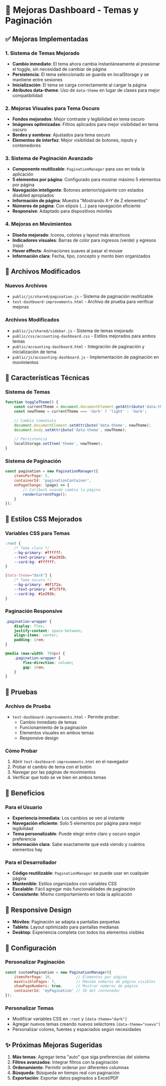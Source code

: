 # 🎨 Mejoras Dashboard - Temas y Paginación

## ✅ Mejoras Implementadas

### 1. Sistema de Temas Mejorado
- **Cambio inmediato**: El tema ahora cambia instantáneamente al presionar el toggle, sin necesidad de cambiar de página
- **Persistencia**: El tema seleccionado se guarda en localStorage y se mantiene entre sesiones
- **Inicialización**: El tema se carga correctamente al cargar la página
- **Atributos data-theme**: Uso de `data-theme` en lugar de clases para mejor compatibilidad

### 2. Mejoras Visuales para Tema Oscuro
- **Fondos mejorados**: Mejor contraste y legibilidad en tema oscuro
- **Imágenes optimizadas**: Filtros aplicados para mejor visibilidad en tema oscuro
- **Bordes y sombras**: Ajustados para tema oscuro
- **Elementos de interfaz**: Mejor visibilidad de botones, inputs y contenedores

### 3. Sistema de Paginación Avanzado
- **Componente reutilizable**: `PaginationManager` para uso en toda la aplicación
- **5 elementos por página**: Configurado para mostrar máximo 5 elementos por página
- **Navegación inteligente**: Botones anterior/siguiente con estados disabled apropiados
- **Información de página**: Muestra "Mostrando X-Y de Z elementos"
- **Números de página**: Con elipsis (...) para navegación eficiente
- **Responsive**: Adaptado para dispositivos móviles

### 4. Mejoras en Movimientos
- **Diseño mejorado**: Iconos, colores y layout más atractivos
- **Indicadores visuales**: Barras de color para ingresos (verde) y egresos (rojo)
- **Hover effects**: Animaciones suaves al pasar el mouse
- **Información clara**: Fecha, tipo, concepto y monto bien organizados

## 📁 Archivos Modificados

### Nuevos Archivos
- `public/js/shared/pagination.js` - Sistema de paginación reutilizable
- `test-dashboard-improvements.html` - Archivo de prueba para verificar mejoras

### Archivos Modificados
- `public/js/shared/sidebar.js` - Sistema de temas mejorado
- `public/css/accounting-dashboard.css` - Estilos mejorados para ambos temas
- `public/accounting-dashboard.html` - Integración de paginación y inicialización de tema
- `public/js/accounting-dashboard.js` - Implementación de paginación en movimientos

## 🎯 Características Técnicas

### Sistema de Temas
```javascript
function toggleTheme() {
    const currentTheme = document.documentElement.getAttribute('data-theme');
    const newTheme = currentTheme === 'dark' ? 'light' : 'dark';
    
    // Cambio inmediato
    document.documentElement.setAttribute('data-theme', newTheme);
    document.body.setAttribute('data-theme', newTheme);
    
    // Persistencia
    localStorage.setItem('theme', newTheme);
}
```

### Sistema de Paginación
```javascript
const pagination = new PaginationManager({
    itemsPerPage: 5,
    containerId: 'paginationContainer',
    onPageChange: (page) => {
        // Callback cuando cambia la página
        renderCurrentPage();
    }
});
```

## 🎨 Estilos CSS Mejorados

### Variables CSS para Temas
```css
:root {
    /* Tema claro */
    --bg-primary: #ffffff;
    --text-primary: #1e293b;
    --card-bg: #ffffff;
}

[data-theme="dark"] {
    /* Tema oscuro */
    --bg-primary: #0f172a;
    --text-primary: #f1f5f9;
    --card-bg: #1e293b;
}
```

### Paginación Responsive
```css
.pagination-wrapper {
    display: flex;
    justify-content: space-between;
    align-items: center;
    padding: 1rem;
}

@media (max-width: 768px) {
    .pagination-wrapper {
        flex-direction: column;
        gap: 1rem;
    }
}
```

## 🧪 Pruebas

### Archivo de Prueba
- `test-dashboard-improvements.html` - Permite probar:
  - Cambio inmediato de temas
  - Funcionamiento de la paginación
  - Elementos visuales en ambos temas
  - Responsive design

### Cómo Probar
1. Abrir `test-dashboard-improvements.html` en el navegador
2. Probar el cambio de tema con el botón
3. Navegar por las páginas de movimientos
4. Verificar que todo se ve bien en ambos temas

## 🚀 Beneficios

### Para el Usuario
- **Experiencia inmediata**: Los cambios se ven al instante
- **Navegación eficiente**: Solo 5 elementos por página para mejor legibilidad
- **Tema personalizable**: Puede elegir entre claro y oscuro según preferencia
- **Información clara**: Sabe exactamente qué está viendo y cuántos elementos hay

### Para el Desarrollador
- **Código reutilizable**: `PaginationManager` se puede usar en cualquier página
- **Mantenible**: Estilos organizados con variables CSS
- **Escalable**: Fácil agregar más funcionalidades de paginación
- **Consistente**: Mismo comportamiento en toda la aplicación

## 📱 Responsive Design

- **Móviles**: Paginación se adapta a pantallas pequeñas
- **Tablets**: Layout optimizado para pantallas medianas  
- **Desktop**: Experiencia completa con todos los elementos visibles

## 🔧 Configuración

### Personalizar Paginación
```javascript
const customPagination = new PaginationManager({
    itemsPerPage: 10,           // Elementos por página
    maxVisiblePages: 7,         // Máximo números de página visibles
    showPageNumbers: true,      // Mostrar números de página
    containerId: 'myPagination' // ID del contenedor
});
```

### Personalizar Temas
- Modificar variables CSS en `:root` y `[data-theme="dark"]`
- Agregar nuevos temas creando nuevos selectores `[data-theme="nuevo"]`
- Personalizar colores, fuentes y espaciados según necesidades

## ✨ Próximas Mejoras Sugeridas

1. **Más temas**: Agregar tema "auto" que siga preferencias del sistema
2. **Filtros avanzados**: Integrar filtros con la paginación
3. **Ordenamiento**: Permitir ordenar por diferentes columnas
4. **Búsqueda**: Búsqueda en tiempo real con paginación
5. **Exportación**: Exportar datos paginados a Excel/PDF